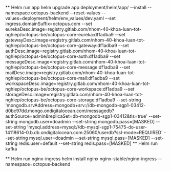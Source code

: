 ** Helm run app
helm upgrade app deployment/helm/app/ --install --namespace octopus-backend --reset-values --values=deployment/helm/env_values/dev.yaml --set ingress.domainSuffix=octopus.com --set eurekaDesc.image=registry.gitlab.com/nhom-40-khoa-luan-tot-nghiep/octopus-be/octopus-core-eureka:df1adba9 --set gatewayDesc.image=registry.gitlab.com/nhom-40-khoa-luan-tot-nghiep/octopus-be/octopus-core-gateway:df1adba9 --set authDesc.image=registry.gitlab.com/nhom-40-khoa-luan-tot-nghiep/octopus-be/octopus-core-auth:df1adba9 --set messageDesc.image=registry.gitlab.com/nhom-40-khoa-luan-tot-nghiep/octopus-be/octopus-core-message:df1adba9 --set mailDesc.image=registry.gitlab.com/nhom-40-khoa-luan-tot-nghiep/octopus-be/octopus-core-mail:df1adba9 --set workspaceDesc.image=registry.gitlab.com/nhom-40-khoa-luan-tot-nghiep/octopus-be/octopus-core-workspace:df1adba9 --set storageDesc.image=registry.gitlab.com/nhom-40-khoa-luan-tot-nghiep/octopus-be/octopus-core-storage:df1adba9 --set-string 'mongodb.srvAddress=mongodb+srv://db-mongodb-sgp1-03412-d0bc97dd.mongo.ondigitalocean.com/messagedb?authSource=admin&replicaSet=db-mongodb-sgp1-03412&tls=true' --set-string mongodb.user=doadmin --set-string mongodb.pass=[MASKED] --set-string 'mysql.address=mysql://db-mysql-sgp1-75475-do-user-14118614-0.b.db.ondigitalocean.com:25060/userdb?ssl-mode=REQUIRED' --set-string mysql.user=doadmin --set-string mysql.pass=[MASKED] --set-string redis.user=default --set-string redis.pass=[MASKED]
** Helm run kafka

\*\* Helm run nginx-ingress
helm install nginx nginx-stable/nginx-ingress --namespace=octopus-backend
